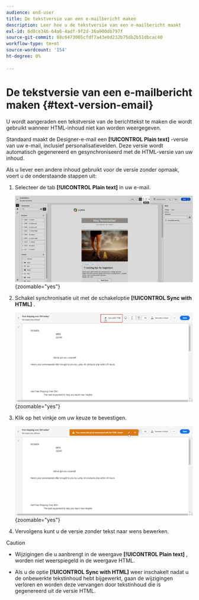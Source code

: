```yaml
---
audience: end-user
title: De tekstversie van een e-mailbericht maken
description: Leer hoe u de tekstversie van een e-mailbericht maakt
exl-id: 8d0ce346-64a6-4adf-9f2d-36a900db797f
source-git-commit: 88c6473005cfdf7a43e0d232b75db2b51dbcac40
workflow-type: tm+mt
source-wordcount: '154'
ht-degree: 0%

---
```


# De tekstversie van een e-mailbericht maken {#text-version-email}

U wordt aangeraden een tekstversie van de berichttekst te maken die wordt gebruikt wanneer HTML-inhoud niet kan worden weergegeven.

Standaard maakt de Designer-e-mail een **[!UICONTROL Plain text]** -versie van uw e-mail, inclusief personalisatievelden. Deze versie wordt automatisch gegenereerd en gesynchroniseerd met de HTML-versie van uw inhoud.

Als u liever een andere inhoud gebruikt voor de versie zonder opmaak, voert u de onderstaande stappen uit:

1. Selecteer de tab **[!UICONTROL Plain text]** in uw e-mail.

   ![](assets/text_version_3.png){zoomable="yes"}

1. Schakel synchronisatie uit met de schakeloptie **[!UICONTROL Sync with HTML]** .

   ![](assets/text_version_1.png){zoomable="yes"}

1. Klik op het vinkje om uw keuze te bevestigen.

   ![](assets/text_version_2.png){zoomable="yes"}

1. Vervolgens kunt u de versie zonder tekst naar wens bewerken.

>[!CAUTION]
>
>* Wijzigingen die u aanbrengt in de weergave **[!UICONTROL Plain text]** , worden niet weerspiegeld in de weergave HTML.
>
>* Als u de optie **[!UICONTROL Sync with HTML]** weer inschakelt nadat u de onbewerkte tekstinhoud hebt bijgewerkt, gaan de wijzigingen verloren en worden deze vervangen door tekstinhoud die is gegenereerd uit de versie HTML.
